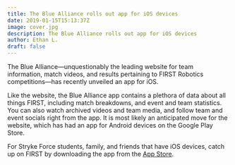 ```yaml
---
title: The Blue Alliance rolls out app for iOS devices
date: 2019-01-15T15:13:37Z
image: cover.jpg
description: The Blue Alliance rolls out app for iOS devices
author: Ethan L.
draft: false
---
```


The Blue Alliance—unquestionably the leading website for team information, match videos, and results pertaining to FIRST Robotics competitions—has recently unveiled an app for iOS.

<!--more-->

Like the website, the Blue Alliance app contains a plethora of data about all things FIRST, including match breakdowns, and event and team statistics. You can also watch archived videos and team media, and follow team and event socials right from the app. It is most likely an anticipated move for the website, which has had an app for Android devices on the Google Play Store.

For Stryke Force students, family, and friends that have iOS devices, catch up on FIRST by downloading the app from the [App Store](https://itunes.apple.com/us/app/apple-store/id1441973916?mt=8).
